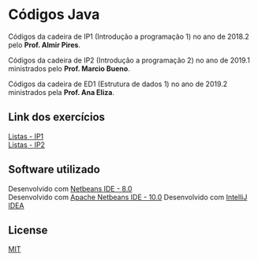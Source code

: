# Códigos Java

Códigos da cadeira de IP1 (Introdução a programação 1) no ano de 2018.2 pelo **Prof. Almir Pires**.

Códigos da cadeira de IP2 (Introdução a programação 2) no ano de 2019.1 ministrados pelo **Prof. Marcio Bueno**.

Códigos da cadeira de ED1 (Estrutura de dados 1) no ano de 2019.2 ministrados pela **Prof. Ana Eliza**.

## Link dos exercícios

[Listas - IP1](https://github.com/luisfelipe3d/base-cod-java/tree/master/c3.unicap.br.almir.ip1/src)  
[Listas - IP2](https://github.com/luisfelipe3d/base-cod-java/tree/master/c3.unicap.br.marcio.ip2/src) 

## Software utilizado

Desenvolvido com [Netbeans IDE - 8.0](https://netbeans.org/downloads/8.0.2/)  
Desenvolvido com [Apache Netbeans IDE - 10.0](https://netbeans.apache.org/download/nb100/nb100.html)
Desenvolvido com [IntelliJ IDEA](https://www.jetbrains.com/idea/download/index.html)
## License
[MIT](https://github.com/luisfelipe3d/base-cod-java/blob/master/LICENSE)




